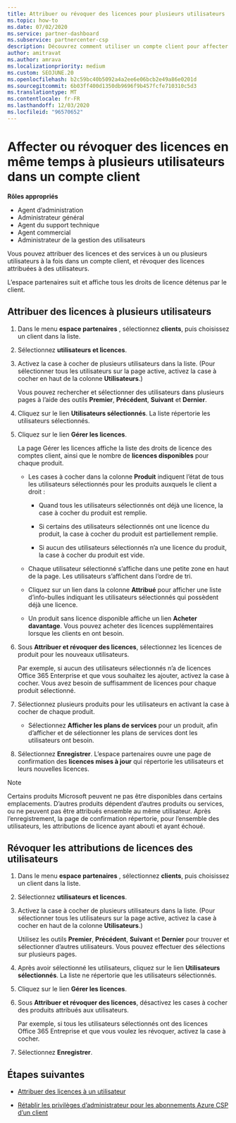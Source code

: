 ```yaml
---
title: Attribuer ou révoquer des licences pour plusieurs utilisateurs
ms.topic: how-to
ms.date: 07/02/2020
ms.service: partner-dashboard
ms.subservice: partnercenter-csp
description: Découvrez comment utiliser un compte client pour affecter ou révoquer des licences et des services à un seul utilisateur ou à plusieurs utilisateurs à la fois.
author: amitravat
ms.author: amrava
ms.localizationpriority: medium
ms.custom: SEOJUNE.20
ms.openlocfilehash: b2c59bc40b5092a4a2ee6e06bcb2e49a86e0201d
ms.sourcegitcommit: 6b03ff400d1350db9696f9b457fcfe710310c5d3
ms.translationtype: MT
ms.contentlocale: fr-FR
ms.lasthandoff: 12/03/2020
ms.locfileid: "96570652"
---
```

# <a name="assign-or-revoke-licenses-at-the-same-time-to-multiple-users-in-a-customer-account"></a>Affecter ou révoquer des licences en même temps à plusieurs utilisateurs dans un compte client

**Rôles appropriés**

- Agent d’administration
- Administrateur général
- Agent du support technique
- Agent commercial
- Administrateur de la gestion des utilisateurs

Vous pouvez attribuer des licences et des services à un ou plusieurs utilisateurs à la fois dans un compte client, et révoquer des licences attribuées à des utilisateurs.

L’espace partenaires suit et affiche tous les droits de licence détenus par le client.

## <a name="assign-licenses-to-multiple-users"></a>Attribuer des licences à plusieurs utilisateurs

1. Dans le menu **espace partenaires** , sélectionnez **clients**, puis choisissez un client dans la liste.

2. Sélectionnez **utilisateurs et licences**.

3. Activez la case à cocher de plusieurs utilisateurs dans la liste. (Pour sélectionner tous les utilisateurs sur la page active, activez la case à cocher en haut de la colonne **Utilisateurs**.)

    Vous pouvez rechercher et sélectionner des utilisateurs dans plusieurs pages à l’aide des outils **Premier**, **Précédent**, **Suivant** et **Dernier**.

4. Cliquez sur le lien **Utilisateurs sélectionnés**. La liste répertorie les utilisateurs sélectionnés.

5. Cliquez sur le lien **Gérer les licences**.

    La page Gérer les licences affiche la liste des droits de licence des comptes client, ainsi que le nombre de **licences disponibles** pour chaque produit.

    - Les cases à cocher dans la colonne **Produit** indiquent l’état de tous les utilisateurs sélectionnés pour les produits auxquels le client a droit&nbsp;:

       - Quand tous les utilisateurs sélectionnés ont déjà une licence, la case à cocher du produit est remplie.

       - Si certains des utilisateurs sélectionnés ont une licence du produit, la case à cocher du produit est partiellement remplie.

       - Si aucun des utilisateurs sélectionnés n’a une licence du produit, la case à cocher du produit est vide.

    - Chaque utilisateur sélectionné s’affiche dans une petite zone en haut de la page. Les utilisateurs s’affichent dans l’ordre de tri.

    - Cliquez sur un lien dans la colonne **Attribué** pour afficher une liste d’info-bulles indiquant les utilisateurs sélectionnés qui possèdent déjà une licence.

    - Un produit sans licence disponible affiche un lien **Acheter davantage**. Vous pouvez acheter des licences supplémentaires lorsque les clients en ont besoin.

6. Sous **Attribuer et révoquer des licences**, sélectionnez les licences de produit pour les nouveaux utilisateurs. 

   Par exemple, si aucun des utilisateurs sélectionnés n’a de licences Office 365 Enterprise et que vous souhaitez les ajouter, activez la case à cocher. Vous avez besoin de suffisamment de licences pour chaque produit sélectionné.

7. Sélectionnez plusieurs produits pour les utilisateurs en activant la case à cocher de chaque produit.
    -   Sélectionnez **Afficher les plans de services** pour un produit, afin d’afficher et de sélectionner les plans de services dont les utilisateurs ont besoin.

8. Sélectionnez **Enregistrer**. L’espace partenaires ouvre une page de confirmation des **licences mises à jour** qui répertorie les utilisateurs et leurs nouvelles licences.

>[!NOTE]
>Certains produits Microsoft peuvent ne pas être disponibles dans certains emplacements. D’autres produits dépendent d’autres produits ou services, ou ne peuvent pas être attribués ensemble au même utilisateur. Après l’enregistrement, la page de confirmation répertorie, pour l’ensemble des utilisateurs, les attributions de licence ayant abouti et ayant échoué.

## <a name="revoke-users-license-assignments"></a>Révoquer les attributions de licences des utilisateurs

1. Dans le menu **espace partenaires** , sélectionnez **clients**, puis choisissez un client dans la liste.

2. Sélectionnez **utilisateurs et licences**.

3. Activez la case à cocher de plusieurs utilisateurs dans la liste. (Pour sélectionner tous les utilisateurs sur la page active, activez la case à cocher en haut de la colonne **Utilisateurs**.)

    Utilisez les outils **Premier**, **Précédent**, **Suivant** et **Dernier** pour trouver et sélectionner d’autres utilisateurs. Vous pouvez effectuer des sélections sur plusieurs pages.

4. Après avoir sélectionné les utilisateurs, cliquez sur le lien **Utilisateurs sélectionnés**. La liste ne répertorie que les utilisateurs sélectionnés.

5. Cliquez sur le lien **Gérer les licences**.

6. Sous **Attribuer et révoquer des licences**, désactivez les cases à cocher des produits attribués aux utilisateurs.

   Par exemple, si tous les utilisateurs sélectionnés ont des licences Office&nbsp;365 Entreprise et que vous voulez les révoquer, activez la case à cocher.

7. Sélectionnez **Enregistrer**.

## <a name="next-steps"></a>Étapes suivantes

- [Attribuer des licences à un utilisateur](assign-licenses-to-users.md)

- [Rétablir les privilèges d’administrateur pour les abonnements Azure CSP d’un client](revoke-reinstate-csp.md)